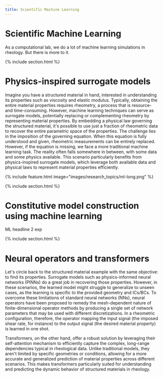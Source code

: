 ```yaml
---
title: Scientific Machine Learning
---
```


# <i class="fas scientific-machine-learning"></i>Scientific Machine Learning


As a computational lab, we do a lot of machine learning simulations in rheology. But there is more to it.


{% include section.html %}

# Physics-inspired surrogate models


Imagine you have a structured material in hand, interested in understanding its properties such as viscosity and elastic modulus. Typically, obtaining the entire material properties requires rheometry, a process that is resource- and time-consuming. However, machine learning techniques can serve as surrogate models, potentially replacing or complementing rheometry by representing material properties. By embedding a physical law governing the structured material, it's possible to use just a fraction of rheometric data to recover the entire parametric space of the properties. The challenge lies in the imposition of the governing equation. When this equation is fully understood and given, rheometric measurements can be entirely replaced. However, if the equation is missing, we face a more traditional machine learning task. The reality often falls somewhere in between, with some data and some physics available. This scenario particularly benefits from physics-inspired surrogate models, which leverage both available data and physical laws to represent material properties efficiently.

{%
  include feature.html
  image="images/research_topics/ml-long.png"
%}

{% include section.html %}

# Constitutive model construction using machine learning

ML headline 2 exp

{% include section.html %}

# Neural operators and transformers 

Let's circle back to the structured material example with the same objective: to find its properties. Surrogate models such as physics-informed neural networks (PINNs) do a great job in recovering those properties. However, in these scenarios, the learned model might struggle to generalize to unseen cases, as the learning is specific to the provided geometry and ICs/BCs. To overcome these limitations of standard neural networks (NNs), neural operators have been proposed to remedy the mesh-dependent nature of finite-dimensional operator methods by producing a single set of network parameters that may be used with different discretizations. In a rheometric configuration, therefore, the operator mapping the input signal (the imposed shear rate, for instance) to the output signal (the desired material property) is learned in one shot.

Transformers, on the other hand, offer a robust solution by leveraging their self-attention mechanism to efficiently capture the complex, long-range dependencies typical in rheological data. Unlike traditional models, they aren't limited by specific geometries or conditions, allowing for a more accurate and generalized prediction of material properties across different scenarios. This makes transformers particularly suited for understanding and predicting the dynamic behavior of structured materials in rheology.